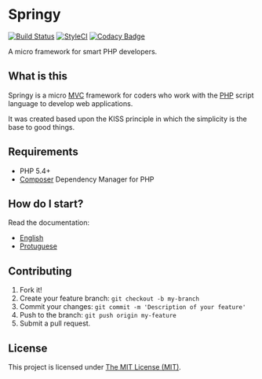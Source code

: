 # Springy

[![Build Status](https://travis-ci.org/fernandoval/Springy.svg?branch=master)](https://travis-ci.org/fernandoval/Springy)
[![StyleCI](https://styleci.io/repos/26294247/shield)](https://styleci.io/repos/26294247)
[![Codacy Badge](https://api.codacy.com/project/badge/grade/6152e69cbc7d433d8a151622e0f6be4b)](https://www.codacy.com/app/fval/Springy)

A micro framework for smart PHP developers.

## What is this

Springy is a micro [MVC](https://en.wikipedia.org/wiki/Model%E2%80%93view%E2%80%93controller) framework for coders who work with the [PHP](http://www.php.net) script language to develop web applications.

It was created based upon the KISS principle in which the simplicity is the base to good things.

## Requirements

* PHP 5.4+
* [Composer](https://getcomposer.org/) Dependency Manager for PHP

## How do I start?

Read the documentation:

* [English](/documentation/en/README.md)
* [Protuguese](/documentation/pt/README.md)

## Contributing

1. Fork it!
2. Create your feature branch: `git checkout -b my-branch`
3. Commit your changes: `git commit -m 'Description of your feature'`
4. Push to the branch: `git push origin my-feature`
5. Submit a pull request.

## License

This project is licensed under [The MIT License (MIT)](/documentation/MIT.txt).
